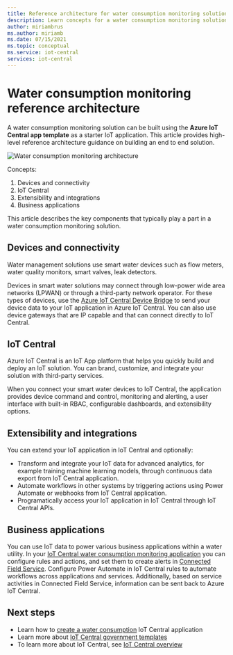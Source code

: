 ```yaml
---
title: Reference architecture for water consumption monitoring solution built with Azure IoT Central| Microsoft Docs
description: Learn concepts for a water consumption monitoring solution built with Azure IoT Central.
author: miriambrus
ms.author: miriamb
ms.date: 07/15/2021
ms.topic: conceptual
ms.service: iot-central
services: iot-central
---
```


# Water consumption monitoring reference architecture

A water consumption monitoring solution can be built using the **Azure IoT Central app template** as a starter IoT application. This article provides high-level reference architecture guidance on building an end to end solution.

![Water consumption monitoring architecture](./media/concepts-waterconsumptionmonitoring-architecture/concepts-waterconsumptionmonitoring-architecture1.png)

Concepts:

1. Devices and connectivity  
1. IoT Central
1. Extensibility and integrations
1. Business applications

This article describes the key components that typically play a part in a water consumption monitoring solution.

## Devices and connectivity

Water management solutions use smart water devices such as flow meters, water quality monitors, smart valves, leak detectors.

Devices in smart water solutions may connect through low-power wide area networks (LPWAN) or through a third-party network operator. For these types of devices, use the [Azure IoT Central Device Bridge](../core/howto-build-iotc-device-bridge.md) to send your device data to your IoT application in Azure IoT Central. You can also use device gateways that are IP capable and that can connect directly to IoT Central.

## IoT Central

Azure IoT Central is an IoT App platform that helps you quickly build and deploy an IoT solution. You can brand, customize, and integrate your solution with third-party services.

When you connect your smart water devices to IoT Central, the application provides device command and control, monitoring and alerting, a user interface with built-in RBAC, configurable dashboards, and extensibility options.

## Extensibility and integrations

You can extend your IoT application in IoT Central and optionally:

* Transform and integrate your IoT data for advanced analytics, for example training machine learning models, through continuous data export from IoT Central application.
* Automate workflows in other systems by triggering actions using Power Automate or webhooks from IoT Central application.
* Programatically access your IoT application in IoT Central through IoT Central APIs.

## Business applications

You can use IoT data to power various business applications within a water utility. In your [IoT Central water consumption monitoring application](tutorial-water-consumption-monitoring.md) you can configure rules and actions, and set them to create alerts in [Connected Field Service](/dynamics365/field-service/connected-field-service). Configure Power Automate in IoT Central rules to automate workflows across applications and services. Additionally, based on service activities in Connected Field Service, information can be sent back to Azure IoT Central.

## Next steps

* Learn how to [create a water consumption](./tutorial-water-consumption-monitoring.md) IoT Central application
* Learn more about [IoT Central government templates](./overview-iot-central-government.md)
* To learn more about IoT Central, see [IoT Central overview](../core/overview-iot-central.md)
